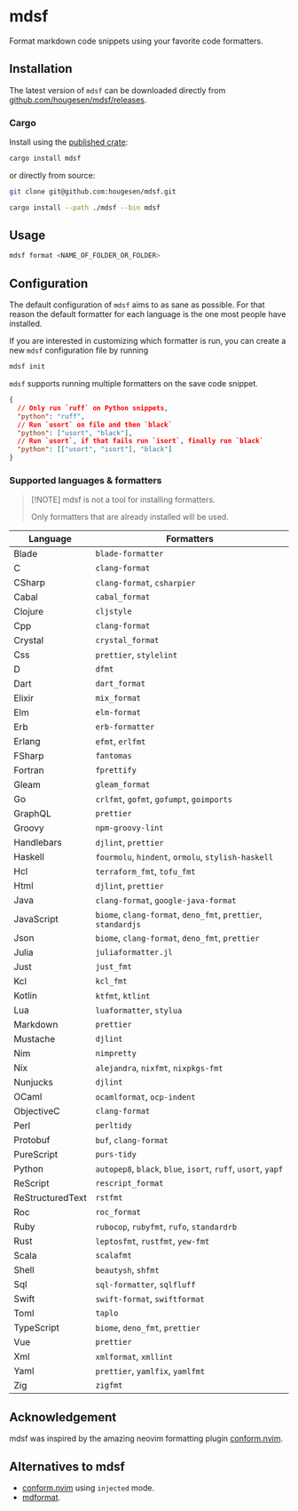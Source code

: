 # mdsf

Format markdown code snippets using your favorite code formatters.

## Installation

The latest version of `mdsf` can be downloaded directly from [github.com/hougesen/mdsf/releases](https://github.com/hougesen/mdsf/releases).

### Cargo

Install using the [published crate](https://crates.io/crates/mdsf):

```sh
cargo install mdsf
```

or directly from source:

```sh
git clone git@github.com:hougesen/mdsf.git

cargo install --path ./mdsf --bin mdsf
```

## Usage

```sh
mdsf format <NAME_OF_FOLDER_OR_FOLDER>
```

## Configuration

The default configuration of `mdsf` aims to as sane as possible. For that reason the default formatter for each language is the one most people have installed.

If you are interested in customizing which formatter is run, you can create a new `mdsf` configuration file by running

```sh
mdsf init
```

`mdsf` supports running multiple formatters on the save code snippet.

```json
{
  // Only run `ruff` on Python snippets,
  "python": "ruff",
  // Run `usort` on file and then `black`
  "python": ["usort", "black"],
  // Run `usort`, if that fails run `isort`, finally run `black`
  "python": [["usort", "isort"], "black"]
}
```

### Supported languages & formatters

> \[!NOTE\]
> mdsf is not a tool for installing formatters.
>
> Only formatters that are already installed will be used.

<!-- START_SECTION:supported-languages -->

| Language         | Formatters                                                    |
| ---------------- | ------------------------------------------------------------- |
| Blade            | `blade-formatter`                                             |
| C                | `clang-format`                                                |
| CSharp           | `clang-format`, `csharpier`                                   |
| Cabal            | `cabal_format`                                                |
| Clojure          | `cljstyle`                                                    |
| Cpp              | `clang-format`                                                |
| Crystal          | `crystal_format`                                              |
| Css              | `prettier`, `stylelint`                                       |
| D                | `dfmt`                                                        |
| Dart             | `dart_format`                                                 |
| Elixir           | `mix_format`                                                  |
| Elm              | `elm-format`                                                  |
| Erb              | `erb-formatter`                                               |
| Erlang           | `efmt`, `erlfmt`                                              |
| FSharp           | `fantomas`                                                    |
| Fortran          | `fprettify`                                                   |
| Gleam            | `gleam_format`                                                |
| Go               | `crlfmt`, `gofmt`, `gofumpt`, `goimports`                     |
| GraphQL          | `prettier`                                                    |
| Groovy           | `npm-groovy-lint`                                             |
| Handlebars       | `djlint`, `prettier`                                          |
| Haskell          | `fourmolu`, `hindent`, `ormolu`, `stylish-haskell`            |
| Hcl              | `terraform_fmt`, `tofu_fmt`                                   |
| Html             | `djlint`, `prettier`                                          |
| Java             | `clang-format`, `google-java-format`                          |
| JavaScript       | `biome`, `clang-format`, `deno_fmt`, `prettier`, `standardjs` |
| Json             | `biome`, `clang-format`, `deno_fmt`, `prettier`               |
| Julia            | `juliaformatter.jl`                                           |
| Just             | `just_fmt`                                                    |
| Kcl              | `kcl_fmt`                                                     |
| Kotlin           | `ktfmt`, `ktlint`                                             |
| Lua              | `luaformatter`, `stylua`                                      |
| Markdown         | `prettier`                                                    |
| Mustache         | `djlint`                                                      |
| Nim              | `nimpretty`                                                   |
| Nix              | `alejandra`, `nixfmt`, `nixpkgs-fmt`                          |
| Nunjucks         | `djlint`                                                      |
| OCaml            | `ocamlformat`, `ocp-indent`                                   |
| ObjectiveC       | `clang-format`                                                |
| Perl             | `perltidy`                                                    |
| Protobuf         | `buf`, `clang-format`                                         |
| PureScript       | `purs-tidy`                                                   |
| Python           | `autopep8`, `black`, `blue`, `isort`, `ruff`, `usort`, `yapf` |
| ReScript         | `rescript_format`                                             |
| ReStructuredText | `rstfmt`                                                      |
| Roc              | `roc_format`                                                  |
| Ruby             | `rubocop`, `rubyfmt`, `rufo`, `standardrb`                    |
| Rust             | `leptosfmt`, `rustfmt`, `yew-fmt`                             |
| Scala            | `scalafmt`                                                    |
| Shell            | `beautysh`, `shfmt`                                           |
| Sql              | `sql-formatter`, `sqlfluff`                                   |
| Swift            | `swift-format`, `swiftformat`                                 |
| Toml             | `taplo`                                                       |
| TypeScript       | `biome`, `deno_fmt`, `prettier`                               |
| Vue              | `prettier`                                                    |
| Xml              | `xmlformat`, `xmllint`                                        |
| Yaml             | `prettier`, `yamlfix`, `yamlfmt`                              |
| Zig              | `zigfmt`                                                      |

<!-- END_SECTION:supported-languages -->

## Acknowledgement

mdsf was inspired by the amazing neovim formatting plugin [conform.nvim](https://github.com/stevearc/conform.nvim).

## Alternatives to mdsf

- [conform.nvim](https://github.com/stevearc/conform.nvim) using `injected` mode.
- [mdformat](https://github.com/executablebooks/mdformat).

